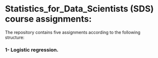 # Statistics_for_Data_Scientists (SDS) course assignments:

The repository contains five assignments according to the following structure:

### 1- Logistic regression.



